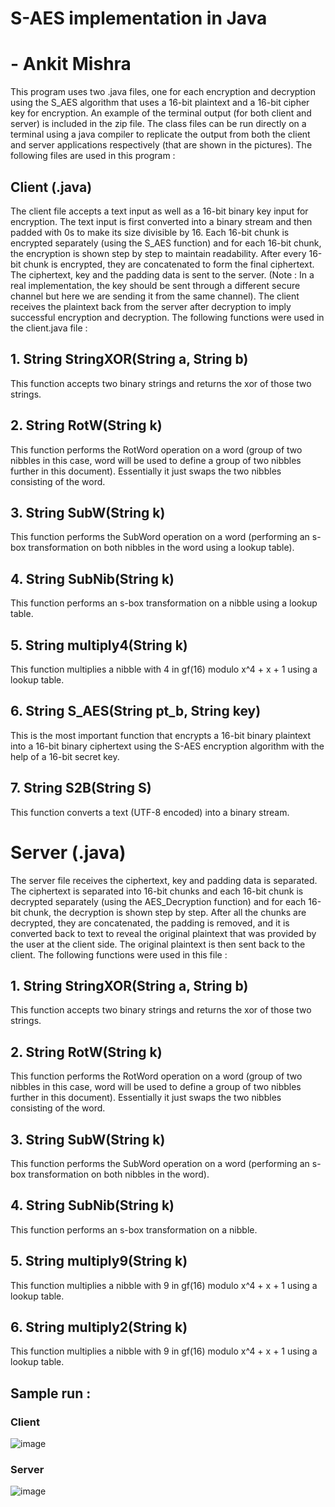 # S-AES implementation in Java

# - Ankit Mishra

This program uses two .java files, one for each encryption and decryption using the
S_AES algorithm that uses a 16-bit plaintext and a 16-bit cipher key for encryption.
An example of the terminal output (for both client and server) is included in the zip file.
The class files can be run directly on a terminal using a java compiler to replicate the
output from both the client and server applications respectively (that are shown in the
pictures).
The following files are used in this program :

## Client (.java)

The client file accepts a text input as well as a 16-bit binary key input for encryption.
The text input is first converted into a binary stream and then padded with 0s to make its
size divisible by 16.
Each 16-bit chunk is encrypted separately (using the S_AES function) and for each
16-bit chunk, the encryption is shown step by step to maintain readability. After every
16-bit chunk is encrypted, they are concatenated to form the final ciphertext.
The ciphertext, key and the padding data is sent to the server. (Note : In a real
implementation, the key should be sent through a different secure channel but here we
are sending it from the same channel). The client receives the plaintext back from the
server after decryption to imply successful encryption and decryption. The following
functions were used in the client.java file :

## 1. String StringXOR(String a, String b)

This function accepts two binary strings and returns the xor of those two strings.

## 2. String RotW(String k)

This function performs the RotWord operation on a word (group of two nibbles in this
case, word will be used to define a group of two nibbles further in this document).
Essentially it just swaps the two nibbles consisting of the word.


## 3. String SubW(String k)

This function performs the SubWord operation on a word (performing an s-box
transformation on both nibbles in the word using a lookup table).

## 4. String SubNib(String k)

This function performs an s-box transformation on a nibble using a lookup table.

## 5. String multiply4(String k)

This function multiplies a nibble with 4 in gf(16) modulo x^4 + x + 1 using a lookup table.

## 6. String S_AES(String pt_b, String key)

This is the most important function that encrypts a 16-bit binary plaintext into a 16-bit
binary ciphertext using the S-AES encryption algorithm with the help of a 16-bit secret
key.

## 7. String S2B(String S)

This function converts a text (UTF-8 encoded) into a binary stream.

# Server (.java)

The server file receives the ciphertext, key and padding data is separated. The
ciphertext is separated into 16-bit chunks and each 16-bit chunk is decrypted separately
(using the AES_Decryption function) and for each 16-bit chunk, the decryption is shown
step by step. After all the chunks are decrypted, they are concatenated, the padding is
removed, and it is converted back to text to reveal the original plaintext that was
provided by the user at the client side. The original plaintext is then sent back to the
client.
The following functions were used in this file :

## 1. String StringXOR(String a, String b)

This function accepts two binary strings and returns the xor of those two strings.

## 2. String RotW(String k)

This function performs the RotWord operation on a word (group of two nibbles in this
case, word will be used to define a group of two nibbles further in this document).
Essentially it just swaps the two nibbles consisting of the word.

## 3. String SubW(String k)

This function performs the SubWord operation on a word (performing an s-box
transformation on both nibbles in the word).

## 4. String SubNib(String k)

This function performs an s-box transformation on a nibble.

## 5. String multiply9(String k)

This function multiplies a nibble with 9 in gf(16) modulo x^4 + x + 1 using a lookup table.

## 6. String multiply2(String k)

​This function multiplies a nibble with 9 in gf(16) modulo x^4 + x + 1 using a lookup table.

## Sample run :


### Client

![image](https://user-images.githubusercontent.com/55701343/111283959-a8fe7780-8665-11eb-9ad6-3efaf42ec08e.png)


### Server

![image](https://user-images.githubusercontent.com/55701343/111283986-b156b280-8665-11eb-8e1b-f4457debd29e.png)

